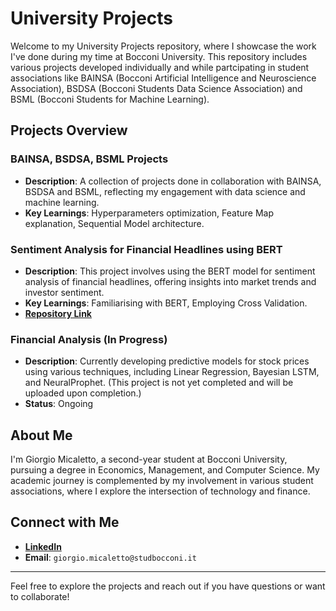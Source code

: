 # University Projects

Welcome to my University Projects repository, where I showcase the work I've done during my time at Bocconi University. This repository includes various projects developed individually and while partcipating in student associations like BAINSA (Bocconi Artificial Intelligence and Neuroscience Association), BSDSA (Bocconi Students Data Science Association) and BSML (Bocconi Students for Machine Learning).

## Projects Overview

### BAINSA, BSDSA, BSML Projects
- **Description**: A collection of projects done in collaboration with BAINSA, BSDSA and BSML, reflecting my engagement with data science and machine learning.
- **Key Learnings**: Hyperparameters optimization, Feature Map explanation, Sequential Model architecture.

### Sentiment Analysis for Financial Headlines using BERT
- **Description**: This project involves using the BERT model for sentiment analysis of financial headlines, offering insights into market trends and investor sentiment.
-  **Key Learnings**: Familiarising with BERT, Employing Cross Validation.
- [**Repository Link**](github.com/GiorgioMB/UniversityProjects/tree/main/BERT_Project)

### Financial Analysis (In Progress)
- **Description**: Currently developing predictive models for stock prices using various techniques, including Linear Regression, Bayesian LSTM, and NeuralProphet. (This project is not yet completed and will be uploaded upon completion.)
- **Status**: Ongoing


## About Me

I'm Giorgio Micaletto, a second-year student at Bocconi University, pursuing a degree in Economics, Management, and Computer Science. My academic journey is complemented by my involvement in various student associations, where I explore the intersection of technology and finance. 

## Connect with Me

- [**LinkedIn**](linkedin.com/in/giorgio-micaletto/)
- **Email**: `giorgio.micaletto@studbocconi.it`

---

Feel free to explore the projects and reach out if you have questions or want to collaborate!

